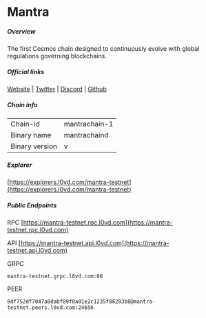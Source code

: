 # Mantra


##### Overview
The first Cosmos chain designed to continuously evolve with global regulations governing blockchains.


##### Official links
[Website](https://www.mantrachain.io/) | [Twitter](https://twitter.com/MANTRA_Chain) | [Discord](https://discord.gg/37P6cbn9tH) | [Github]()

##### Chain info

|  |  |
| ------ | ------ |
| Chain-id | mantrachain-1 |
| Binary name | mantrachaind |
| Binary version | v |

##### Explorer
[https://explorers.l0vd.com/mantra-testnet](https://explorers.l0vd.com/mantra-testnet)

##### Public Endpoints
RPC
[https://mantra-testnet.rpc.l0vd.com](https://mantra-testnet.rpc.l0vd.com)

API
[https://mantra-testnet.api.l0vd.com](https://mantra-testnet.api.l0vd.com)

GRPC
```
mantra-testnet.grpc.l0vd.com:80
```

PEER
```
8df752df7047a8dabf89f8a01e2c1235f86283b8@mantra-testnet.peers.l0vd.com:24656
```